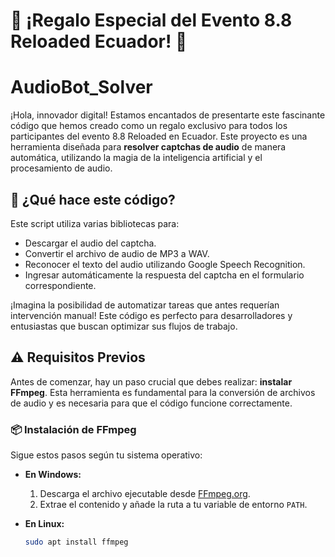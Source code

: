 # 🎁 ¡Regalo Especial del Evento 8.8 Reloaded Ecuador! 🎁

# AudioBot_Solver

¡Hola, innovador digital! Estamos encantados de presentarte este fascinante código que hemos creado como un regalo exclusivo para todos los participantes del evento 8.8 Reloaded en Ecuador. Este proyecto es una herramienta diseñada para **resolver captchas de audio** de manera automática, utilizando la magia de la inteligencia artificial y el procesamiento de audio.

## 🚀 ¿Qué hace este código?

Este script utiliza varias bibliotecas para:
- Descargar el audio del captcha.
- Convertir el archivo de audio de MP3 a WAV.
- Reconocer el texto del audio utilizando Google Speech Recognition.
- Ingresar automáticamente la respuesta del captcha en el formulario correspondiente.

¡Imagina la posibilidad de automatizar tareas que antes requerían intervención manual! Este código es perfecto para desarrolladores y entusiastas que buscan optimizar sus flujos de trabajo.

## ⚠️ Requisitos Previos

Antes de comenzar, hay un paso crucial que debes realizar: **instalar FFmpeg**. Esta herramienta es fundamental para la conversión de archivos de audio y es necesaria para que el código funcione correctamente.

### 📦 Instalación de FFmpeg

Sigue estos pasos según tu sistema operativo:

- **En Windows:**
  1. Descarga el archivo ejecutable desde [FFmpeg.org](https://ffmpeg.org/download.html).
  2. Extrae el contenido y añade la ruta a tu variable de entorno `PATH`.

- **En Linux:**
  ```bash
  sudo apt install ffmpeg
